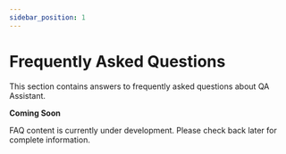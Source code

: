 ```yaml
---
sidebar_position: 1
---
```


# Frequently Asked Questions

This section contains answers to frequently asked questions about QA Assistant.

**Coming Soon**

FAQ content is currently under development. Please check back later for complete information.

